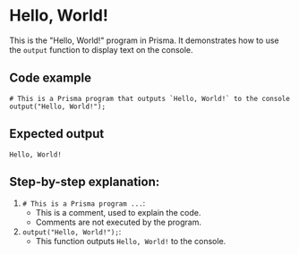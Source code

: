 # Hello, World!

This is the "Hello, World!" program in Prisma. It demonstrates how to use the `output` function to display text on the console.
## Code example
```
# This is a Prisma program that outputs `Hello, World!` to the console
output("Hello, World!");
```

## Expected output
```
Hello, World!
```

## Step-by-step explanation:
1. `# This is a Prisma program ...`:
    - This is a comment, used to explain the code.
    - Comments are not executed by the program.
2. `output("Hello, World!");`:
    - This function outputs `Hello, World!` to the console.
